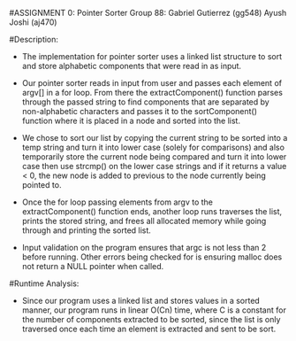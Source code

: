 #ASSIGNMENT 0: Pointer Sorter
Group 88: Gabriel Gutierrez (gg548)
      Ayush Joshi (aj470)

#Description:
-	The implementation for pointer sorter uses a linked list structure to sort and store alphabetic components that were read in as input.

-	Our pointer sorter reads in input from user and passes each element of argv[] in a for loop. From there the extractComponent() function parses through the passed string to find components that are separated by non-alphabetic characters and passes it to the sortComponent() function where it is placed in a node and sorted into the list.

-	We chose to sort our list by copying the current string to be sorted into a temp string and turn it into lower case (solely for comparisons) and also temporarily store the current node being compared and turn it into lower case then use strcmp() on the lower case strings and if it returns a value < 0, the new node is added to previous to the node currently being pointed to.

-	Once the for loop passing elements from argv to the extractComponent() function ends, another loop runs traverses the list, prints the stored string, and frees all allocated memory while going through and printing the sorted list.

-	Input validation on the program ensures that argc is not less than 2 before running. Other errors being checked for is ensuring malloc does not return a NULL pointer when called.

#Runtime Analysis:

-	Since our program uses a linked list and stores values in a sorted manner, our program runs in linear O(Cn) time, where C is a constant for the number of components extracted to be sorted, since the list is only traversed once each time an element is extracted and sent to be sort.
